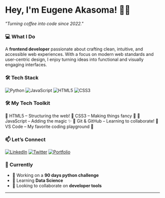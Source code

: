 # **Hey, I'm Eugene Akasoma!** 👨‍💻  
*"Turning coffee into code since 2022."*  

### **💻 What I Do**  
A **frontend developer** passionate about crafting clean, intuitive, and accessible web experiences. With a focus on modern web standards and user-centric design, I enjoy turning ideas into functional and visually engaging interfaces.
### **🛠 Tech Stack**  
![Python](https://img.shields.io/badge/Python-3776AB?style=flat&logo=python&logoColor=white)
![JavaScript](https://img.shields.io/badge/JavaScript-F7DF1E?style=flat&logo=javascript&logoColor=black)
![HTML5](https://img.shields.io/badge/HTML5-61DAFB?style=flat&logo=HTML5&logoColor=black)
![CSS3](https://img.shields.io/badge/CSS3-2496ED?style=flat&logo=CSS3&logoColor=white)  


### **🛠️ My Tech Toolkit**
🔹 HTML5 – Structuring the web!
🔹 CSS3 – Making things fancy 🎨
🔹 JavaScript – Adding the magic ✨
🔹 Git & GitHub – Learning to collaborate!
🔹 VS Code – My favorite coding playground 🚀


### **📫 Let’s Connect**  
[![LinkedIn](https://img.shields.io/badge/LinkedIn-0077B5?style=for-the-badge&logo=linkedin&logoColor=white)](https://www.linkedin.com/in/eugeneakasoma)
[![Twitter](https://img.shields.io/badge/Twitter-1DA1F2?style=for-the-badge&logo=twitter&logoColor=white)](https://x.com/legend7781631?s=21)
[![Portfolio](https://img.shields.io/badge/Portfolio-FF5722?style=for-the-badge&logo=medium&logoColor=white)](https://medium.com/@eugeneakasoma)  

### **🎯 Currently**  
- 🔭 Working on a **90 days python challenge**  
- 🌱 Learning **Data Science**  
- 👯 Looking to collaborate on **developer tools**  

---


<!---
legend270/legend270 is a ✨ special ✨ repository because its `README.md` (this file) appears on your GitHub profile.
You can click the Preview link to take a look at your changes.
--->
